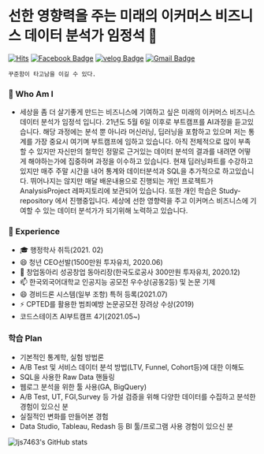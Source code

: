 # 선한 영향력을 주는 미래의 이커머스 비즈니스 데이터 분석가 임정석 👋
[![Hits](https://hits.seeyoufarm.com/api/count/incr/badge.svg?url=https%3A%2F%2Fgithub.com%2Fljs7463&count_bg=%23DD727D&title_bg=%23CD3939&icon=&icon_color=%23CF9494&title=visit&edge_flat=false)](https://hits.seeyoufarm.com) [![Facebook Badge](https://img.shields.io/badge/-Facebook-1877f2?logo=facebook&logoColor=white&link={https://www.facebook.com/profile.php?id=100003668046363})]({https://www.facebook.com/profile.php?id=100003668046363})  [![velog Badge](http://img.shields.io/badge/-Tech%20blog-black?style=flat-square&logo=velog.io&link=https://velog.io/@ljs7463)](https://velog.io/@ljs7463) [![Gmail Badge](https://img.shields.io/badge/Gmail-D14836?style=flat&logo=Gmail&logoColor=white)](mailto:nevergiveup7463@gmail.com)
```
꾸준함이 타고남을 이길 수 있다.
```
### 🧐 Who Am I
- 세상을 좀 더 살기좋게 만드는 비즈니스에 기여하고 싶은 미래의 이커머스 비즈니스 데이터 분석가 임정석 입니다. 21년도 5월 6일 이후로 부트캠프를 AI과정을 듣고있습니다. 
해당 과정에는 분석 뿐 아니라 머신러닝, 딥러닝을 포함하고 있으며 저는 통계를 가장 중요시 여기며 부트캠프에 임하고 있습니다. 아직 전체적으로 많이 부족할 수 있지만 자신만의 철학인 정말로 근거있는 데이터 분석의 결과를 내려면 어떻게 해야하는가에 집중하며 과정을 이수하고 있습니다. 현재 딥러닝파트를 수강하고 있지만 매주 주말 시간을 내어 통계와 데이터분석과 SQL을 추가적으로 하고있습니다.  뛰어나지는 않지만 매달 배운내용으로 진행되는 개인 프로젝트가 AnalysisProject 레파지토리에 보관되어 있습니다. 또한 개인 학습은 Study-repository 에서 진행중입니다. 
세상에 선한 영향력을 주고 이커머스 비즈니스에 기여할 수 있는 데이터 분석가가 되기위해 노력하고 있습니다.

### 💼 Experience
- 🎓 행정학사 취득(2021. 02)
- 😄 청년 CEO선발(1500만원 투자유치, 2020.06)
- 💬 창업동아리 성공창업 동아리장(한국도로공사 300만원 투자유치, 2020.12)
- 📫 한국외국어대학교 인공지능 공모전 우수상(공동2등) 및 논문 기제
- 😄 경비드론 시스템(일부 조항) 특허 등록(2021.07)
- ⚡ CPTED를 활용한 범죄예방 논문공모전 장려상 수상(2019)
- 코드스테이츠 AI부트캠프 4기(2021.05~)


### 학습 Plan
- 기본적인 통계학, 실험 방법론
- A/B Test 및 서비스 데이터 분석 방법(LTV, Funnel, Cohort등)에 대한 이해도 
- SQL을 사용한 Raw Data 핸들링
- 웹로그 분석을 위한 툴 사용(GA, BigQuery)
- A/B Test, UT, FGI,Survey 등 가설 검증을 위해 다양한 데이터를 수집하고 분석한 경험이 있으신 분
- 실질적인 변화를 만들어본 경험
- Data Studio, Tableau, Redash 등 BI 툴/프로그램 사용 경험이 있으신 분







![ljs7463's GitHub stats](https://github-readme-stats.vercel.app/api?username=ljs7463&show_icons=true&theme=radical)

